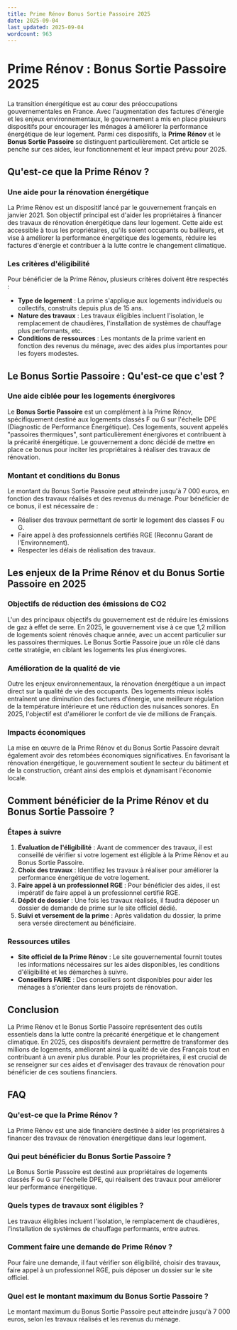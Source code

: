 ```yaml
---
title: Prime Rénov Bonus Sortie Passoire 2025
date: 2025-09-04
last_updated: 2025-09-04
wordcount: 963
---
```


# Prime Rénov : Bonus Sortie Passoire 2025

La transition énergétique est au cœur des préoccupations gouvernementales en France. Avec l'augmentation des factures d'énergie et les enjeux environnementaux, le gouvernement a mis en place plusieurs dispositifs pour encourager les ménages à améliorer la performance énergétique de leur logement. Parmi ces dispositifs, la **Prime Rénov** et le **Bonus Sortie Passoire** se distinguent particulièrement. Cet article se penche sur ces aides, leur fonctionnement et leur impact prévu pour 2025.

## Qu'est-ce que la Prime Rénov ?

### Une aide pour la rénovation énergétique

La Prime Rénov est un dispositif lancé par le gouvernement français en janvier 2021. Son objectif principal est d'aider les propriétaires à financer des travaux de rénovation énergétique dans leur logement. Cette aide est accessible à tous les propriétaires, qu'ils soient occupants ou bailleurs, et vise à améliorer la performance énergétique des logements, réduire les factures d'énergie et contribuer à la lutte contre le changement climatique.

### Les critères d'éligibilité

Pour bénéficier de la Prime Rénov, plusieurs critères doivent être respectés :

- **Type de logement** : La prime s'applique aux logements individuels ou collectifs, construits depuis plus de 15 ans.
- **Nature des travaux** : Les travaux éligibles incluent l'isolation, le remplacement de chaudières, l'installation de systèmes de chauffage plus performants, etc.
- **Conditions de ressources** : Les montants de la prime varient en fonction des revenus du ménage, avec des aides plus importantes pour les foyers modestes.

## Le Bonus Sortie Passoire : Qu'est-ce que c'est ?

### Une aide ciblée pour les logements énergivores

Le **Bonus Sortie Passoire** est un complément à la Prime Rénov, spécifiquement destiné aux logements classés F ou G sur l'échelle DPE (Diagnostic de Performance Énergétique). Ces logements, souvent appelés "passoires thermiques", sont particulièrement énergivores et contribuent à la précarité énergétique. Le gouvernement a donc décidé de mettre en place ce bonus pour inciter les propriétaires à réaliser des travaux de rénovation.

### Montant et conditions du Bonus

Le montant du Bonus Sortie Passoire peut atteindre jusqu'à 7 000 euros, en fonction des travaux réalisés et des revenus du ménage. Pour bénéficier de ce bonus, il est nécessaire de :

- Réaliser des travaux permettant de sortir le logement des classes F ou G.
- Faire appel à des professionnels certifiés RGE (Reconnu Garant de l’Environnement).
- Respecter les délais de réalisation des travaux.

## Les enjeux de la Prime Rénov et du Bonus Sortie Passoire en 2025

### Objectifs de réduction des émissions de CO2

L'un des principaux objectifs du gouvernement est de réduire les émissions de gaz à effet de serre. En 2025, le gouvernement vise à ce que 1,2 million de logements soient rénovés chaque année, avec un accent particulier sur les passoires thermiques. Le Bonus Sortie Passoire joue un rôle clé dans cette stratégie, en ciblant les logements les plus énergivores.

### Amélioration de la qualité de vie

Outre les enjeux environnementaux, la rénovation énergétique a un impact direct sur la qualité de vie des occupants. Des logements mieux isolés entraînent une diminution des factures d'énergie, une meilleure régulation de la température intérieure et une réduction des nuisances sonores. En 2025, l'objectif est d'améliorer le confort de vie de millions de Français.

### Impacts économiques

La mise en œuvre de la Prime Rénov et du Bonus Sortie Passoire devrait également avoir des retombées économiques significatives. En favorisant la rénovation énergétique, le gouvernement soutient le secteur du bâtiment et de la construction, créant ainsi des emplois et dynamisant l'économie locale.

## Comment bénéficier de la Prime Rénov et du Bonus Sortie Passoire ?

### Étapes à suivre

1. **Évaluation de l'éligibilité** : Avant de commencer des travaux, il est conseillé de vérifier si votre logement est éligible à la Prime Rénov et au Bonus Sortie Passoire.
2. **Choix des travaux** : Identifiez les travaux à réaliser pour améliorer la performance énergétique de votre logement.
3. **Faire appel à un professionnel RGE** : Pour bénéficier des aides, il est impératif de faire appel à un professionnel certifié RGE.
4. **Dépôt de dossier** : Une fois les travaux réalisés, il faudra déposer un dossier de demande de prime sur le site officiel dédié.
5. **Suivi et versement de la prime** : Après validation du dossier, la prime sera versée directement au bénéficiaire.

### Ressources utiles

- **Site officiel de la Prime Rénov** : Le site gouvernemental fournit toutes les informations nécessaires sur les aides disponibles, les conditions d'éligibilité et les démarches à suivre.
- **Conseillers FAIRE** : Des conseillers sont disponibles pour aider les ménages à s'orienter dans leurs projets de rénovation.

## Conclusion

La Prime Rénov et le Bonus Sortie Passoire représentent des outils essentiels dans la lutte contre la précarité énergétique et le changement climatique. En 2025, ces dispositifs devraient permettre de transformer des millions de logements, améliorant ainsi la qualité de vie des Français tout en contribuant à un avenir plus durable. Pour les propriétaires, il est crucial de se renseigner sur ces aides et d'envisager des travaux de rénovation pour bénéficier de ces soutiens financiers.

## FAQ

### Qu'est-ce que la Prime Rénov ?

La Prime Rénov est une aide financière destinée à aider les propriétaires à financer des travaux de rénovation énergétique dans leur logement.

### Qui peut bénéficier du Bonus Sortie Passoire ?

Le Bonus Sortie Passoire est destiné aux propriétaires de logements classés F ou G sur l'échelle DPE, qui réalisent des travaux pour améliorer leur performance énergétique.

### Quels types de travaux sont éligibles ?

Les travaux éligibles incluent l'isolation, le remplacement de chaudières, l'installation de systèmes de chauffage performants, entre autres.

### Comment faire une demande de Prime Rénov ?

Pour faire une demande, il faut vérifier son éligibilité, choisir des travaux, faire appel à un professionnel RGE, puis déposer un dossier sur le site officiel.

### Quel est le montant maximum du Bonus Sortie Passoire ?

Le montant maximum du Bonus Sortie Passoire peut atteindre jusqu'à 7 000 euros, selon les travaux réalisés et les revenus du ménage.